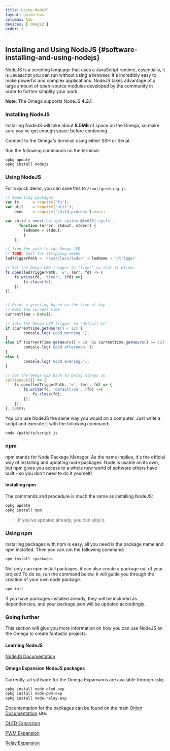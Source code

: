 ```yaml
---
title: Using NodeJS
layout: guide.hbs
columns: two
devices: [ Omega2 ]
order: 3
---
```


<!-- // refer to the existing article for guidance -->

## Installing and Using NodeJS {#software-installing-and-using-nodejs}

NodeJS is a scripting language that uses a JavaScript runtime, essentially, it is Javascript you can run without using a browser. It's incredibly easy to make powerful and complex applications. NodeJS takes advantage of a large amount of open-source modules developed by the community in order to further simplify your work.

**Note**: The Omega supports NodeJS **4.3.1**.


### Installing NodeJS

Installing NodeJS will take about **8.5MB** of space on the Omega, so make sure you've got enough space before continuing.

Connect to the Omega's terminal using either SSH or Serial.

Run the following commands on the terminal:

```
opkg update
opkg install nodejs
```

### Using NodeJS

For a quick demo, you can save this to `/root/greeting.js`

```javascript
// Importing packages
var fs      = require('fs');
var util    = require('util');
    exec    = require('child_process').exec;

var child = exec('uci get system.@led[0].sysfs',
      function (error, stdout, stderr) {
        ledName = stdout;
        }
    );

// find the path to the Omega LED
// TODO: test for stripping needs
ledTriggerPath = '/sys/class/leds/' + ledName + '/trigger'

// Set the Omega LED trigger to "timer" so that it blinks
fs.open(ledTriggerPath, 'w', (err, fd) => {
    fs.write(fd, 'timer', (fd) =>{
        fs.close(fd);
    });
});


// Print a greeting based on the time of day
// Gets the current time
currentTime = Date();

// Sets the Omega LED trigger to "default-on"
if (currentTime.getHours() < 12) {
        conosle.log('Good morning.');
}
else if (currentTime.getHours() < 18  && currentTime.getHours() >= 12) {
        conosle.log('Good afternoon.');
}
else {
        conosle.log('Good evening.');
}

// Set the Omega LED back to being always on
setTimeout(() => {
    fs.open(ledTriggerPath, 'w', (err, fd) => {
        fs.write(fd, 'default-on', (fd) =>{
            fs.close(fd);
        });
    });
}, 5000);
```

You can use NodeJS the same way you would on a computer. Just write a script and execute it with the following command:

``` bash
node /path/to/script.js
```


### npm

npm stands for Node Package Manager. As the name implies, it's the official way of installing and updating node packages. Node is usable on its own, but npm gives you access to a whole new world of software others have built - so you don't need to do it yourself!

#### Installing npm

The commands and procedure is much the same as installing NodeJS:

``` bash
opkg update
opkg install npm
```

>If you've updated already, you can skip it.


### Using npm

Installing packages with npm is easy, all you need is the package name and npm installed. Then you can run the following command:

``` bash
npm install <package>
```

Not only can npm install packages, it can also create a package out of your project! To do so, run the command below, it will guide you through the creation of your own node package.

``` bash
npm init
```

If you have packages installed already, they will be included as dependencies, and your package.json will be updated accordingly.

### Going further

This section will give you more information on how you can use NodeJS on the Omega to create fantastic projects.

#### Learning NodeJS

<!-- // link to nodejs documentation and guides for more info on getting started and learning NodeJS -->

[NodeJS Documentation](https://nodejs.org/api/)

#### Omega Expansion NodeJS packages

Currently, all software for the Omega Expansions are available through `opkg`.

``` bash
opkg install node-oled-exp
opkg install node-pwm-exp
opkg install node-relay-exp
```

Documentation for the packages can be found on the main [Onion Documentation](https://docs.onion.io) site.

[OLED Expansion](https://docs.onion.io/omega2-docs/oled-expansion-node-module.html)

[PWM Expansion](https://docs.onion.io/omega2-docs/pwm-expansion-node-module.html)

[Relay Expansion](https://docs.onion.io/omega2-docs/relay-expansion-node-module.html)


<!-- #### Using Blynk with the Omega -->

<!-- // brief description of Blynk and how they're awesome -->
<!-- // link to the main blynk article -->

<!-- Not available on current firmware -->


<!-- #### Using npm - Node Package manager -->

<!-- // info on why npm is useful, note that packages that require compilation will not be installed -->
<!-- // note how much space installing npm will take up -->

<!-- Not available on current firmware -->


<!-- ##### Installing npm -->

<!-- // steps to install npm -->

<!-- ##### Using npm -->

<!-- // give an example of installing a package with npm -->
